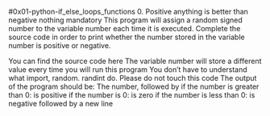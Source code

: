 

#0x01-python-if_else_loops_functions 0. Positive anything is better than negative nothing mandatory This program will assign a random signed number to the variable number each time it is executed. Complete the source code in order to print whether the number stored in the variable number is positive or negative.

You can find the source code here The variable number will store a different value every time you will run this program You don’t have to understand what import, random. randint do. Please do not touch this code The output of the program should be: The number, followed by if the number is greater than 0: is positive if the number is 0: is zero if the number is less than 0: is negative followed by a new line

